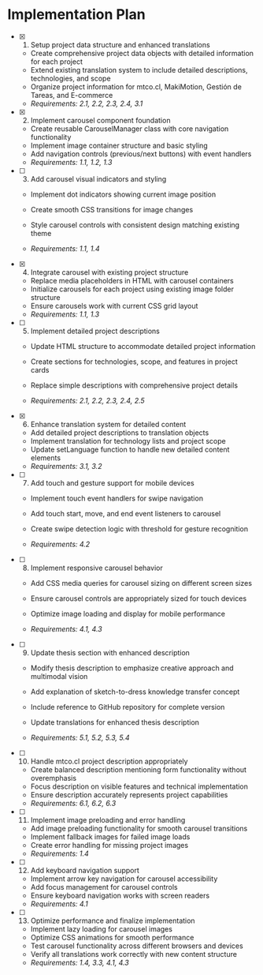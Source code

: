 # Implementation Plan

- [x] 1. Setup project data structure and enhanced translations





  - Create comprehensive project data objects with detailed information for each project
  - Extend existing translation system to include detailed descriptions, technologies, and scope
  - Organize project information for mtco.cl, MakiMotion, Gestión de Tareas, and E-commerce
  - _Requirements: 2.1, 2.2, 2.3, 2.4, 3.1_

- [x] 2. Implement carousel component foundation


  - Create reusable CarouselManager class with core navigation functionality
  - Implement image container structure and basic styling
  - Add navigation controls (previous/next buttons) with event handlers
  - _Requirements: 1.1, 1.2, 1.3_



- [ ] 3. Add carousel visual indicators and styling
  - Implement dot indicators showing current image position
  - Create smooth CSS transitions for image changes


  - Style carousel controls with consistent design matching existing theme
  - _Requirements: 1.1, 1.4_

- [x] 4. Integrate carousel with existing project structure


  - Replace media placeholders in HTML with carousel containers
  - Initialize carousels for each project using existing image folder structure
  - Ensure carousels work with current CSS grid layout
  - _Requirements: 1.1, 1.3_



- [ ] 5. Implement detailed project descriptions
  - Update HTML structure to accommodate detailed project information
  - Create sections for technologies, scope, and features in project cards


  - Replace simple descriptions with comprehensive project details
  - _Requirements: 2.1, 2.2, 2.3, 2.4, 2.5_

- [x] 6. Enhance translation system for detailed content


  - Add detailed project descriptions to translation objects
  - Implement translation for technology lists and project scope
  - Update setLanguage function to handle new detailed content elements
  - _Requirements: 3.1, 3.2_



- [ ] 7. Add touch and gesture support for mobile devices
  - Implement touch event handlers for swipe navigation
  - Add touch start, move, and end event listeners to carousel
  - Create swipe detection logic with threshold for gesture recognition


  - _Requirements: 4.2_

- [ ] 8. Implement responsive carousel behavior
  - Add CSS media queries for carousel sizing on different screen sizes


  - Ensure carousel controls are appropriately sized for touch devices
  - Optimize image loading and display for mobile performance
  - _Requirements: 4.1, 4.3_



- [ ] 9. Update thesis section with enhanced description
  - Modify thesis description to emphasize creative approach and multimodal vision
  - Add explanation of sketch-to-dress knowledge transfer concept
  - Include reference to GitHub repository for complete version



  - Update translations for enhanced thesis description
  - _Requirements: 5.1, 5.2, 5.3, 5.4_

- [ ] 10. Handle mtco.cl project description appropriately
  - Create balanced description mentioning form functionality without overemphasis
  - Focus description on visible features and technical implementation
  - Ensure description accurately represents project capabilities
  - _Requirements: 6.1, 6.2, 6.3_

- [ ] 11. Implement image preloading and error handling
  - Add image preloading functionality for smooth carousel transitions
  - Implement fallback images for failed image loads
  - Create error handling for missing project images
  - _Requirements: 1.4_

- [ ] 12. Add keyboard navigation support
  - Implement arrow key navigation for carousel accessibility
  - Add focus management for carousel controls
  - Ensure keyboard navigation works with screen readers
  - _Requirements: 4.1_

- [ ] 13. Optimize performance and finalize implementation
  - Implement lazy loading for carousel images
  - Optimize CSS animations for smooth performance
  - Test carousel functionality across different browsers and devices
  - Verify all translations work correctly with new content structure
  - _Requirements: 1.4, 3.3, 4.1, 4.3_